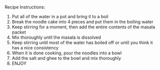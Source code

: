 Recipe Instructions:

1. Put all of the water in a pot and bring it to a boil
2. Break the noodle cake into 4 pieces and put them in the boiling water
3. Keep stirring for a moment, then add the entire contents of the masala packet
4. Mix thoroughly until the masala is dissolved
5. Keep stirring until most of the water has boiled off or until you think it has a nice consistency
6. When it is done cooking, pour the noodles into a bowl
7. Add the salt and ghee to the bowl and mix thoroughly
8. ENJOY